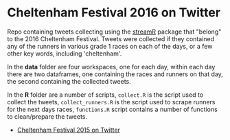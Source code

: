 Cheltenham Festival 2016 on Twitter
===================================

Repo containing tweets collecting using the [streamR](https://github.com/pablobarbera/streamR/) package that "belong" to the 2016 Cheltenham Festival.  Tweets were collected if they contained any of the runners in various grade 1 races on each of the days, or a few other key words, including 'cheltenham'.

In the **data** folder are four workspaces, one for each day, within each day there are two dataframes, one containing the races and runners on that day, the second containing the collected tweets.

In the **R** folder are a number of scripts, `collect.R` is the script used to collect the tweets, `collect_runners.R` is the script used to scrape runners for the next days races, `functions.R` script contains a number of functions to clean/prepare the tweets.

* [Cheltenham Festival 2015 on Twitter](http://durtal.github.io/cheltenham-festival-2015-twitter/)
